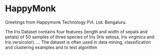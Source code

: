 # HappyMonk
Greetings from Happymonk Technology Pvt. Ltd. Bengaluru.  



The Iris Dataset contains four features (length and width of sepals and petals) of 50 samples of three species of Iris (Iris setosa, Iris virginica and Iris versicolor). ... The dataset is often used in data mining, classification and clustering examples and to test algorithm
